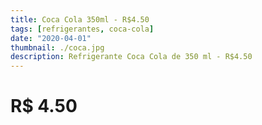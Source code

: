 ```yaml
---
title: Coca Cola 350ml - R$4.50
tags: [refrigerantes, coca-cola]
date: "2020-04-01"
thumbnail: ./coca.jpg
description: Refrigerante Coca Cola de 350 ml - R$4.50
---
```


# R$ 4.50

